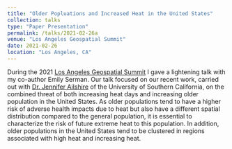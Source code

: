 ```yaml
---
title: "Older Popluations and Increased Heat in the United States"
collection: talks
type: "Paper Presentation"
permalink: /talks/2021-02-26a
venue: "Los Angeles Geospatial Summit"
date: 2021-02-26
location: "Los Angeles, CA"
---
```


During the 2021 [Los Angeles Geospatial Summit](https://spatial.usc.edu/los-angeles-geospatial-summit-events) I gave a lightening talk with my co-author Emily Serman.  Our talk focused on our recent work, carried out with [Dr. Jennifer Ailshire](https://gero.usc.edu/faculty/ailshire) of the University of Southern California, on the combined threat of both increasing heat days and increasing older population in the United States.  As older populations tend to have a higher risk of adverse health impacts due to heat but also have a different spatial distribution compared to the general population, it is essential to characterize the risk of future extreme heat to this population.  In addition, older populations in the United States tend to be clustered in regions associated with high heat and increasing heat.
